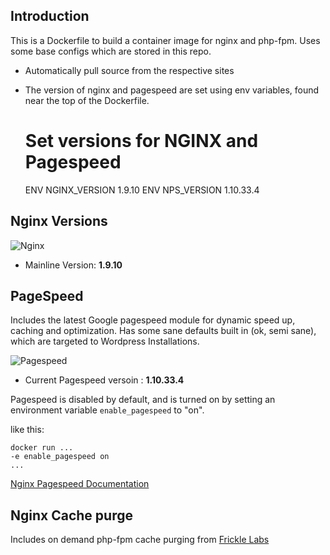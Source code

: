 ## Introduction
This is a Dockerfile to build a container image for nginx and php-fpm.
Uses some base configs which are stored in this repo.
- Automatically pull source from the respective sites
- The version of nginx and pagespeed are set using env variables, found near the top of the Dockerfile.

    # Set versions for NGINX and Pagespeed
    ENV NGINX_VERSION 1.9.10
    ENV NPS_VERSION 1.10.33.4


## Nginx Versions
![Nginx](https://assets.wp.nginx.com/wp-content/uploads/2015/04/NGINX_logo_rgb-01.png "Nginx")

- Mainline Version: **1.9.10**

## PageSpeed
Includes the latest Google pagespeed module for dynamic speed up, caching and optimization.
Has some sane defaults built in (ok, semi sane), which are targeted to Wordpress Installations.

![Pagespeed](https://blog.keycdn.com/blog/wp-content/uploads/2015/09/google-pagespeed-insights.png "Google")

- Current Pagespeed versoin : **1.10.33.4**

Pagespeed is disabled by default, and is turned on by setting an environment variable `enable_pagespeed` to "on".

like this:
   
    docker run ...
    -e enable_pagespeed on
    ...


[Nginx Pagespeed Documentation](https://developers.google.com/speed/pagespeed/module/configuration)

## Nginx Cache purge
Includes on demand php-fpm cache purging from [Frickle Labs](http://labs.frickle.com/nginx_ngx_cache_purge/)

